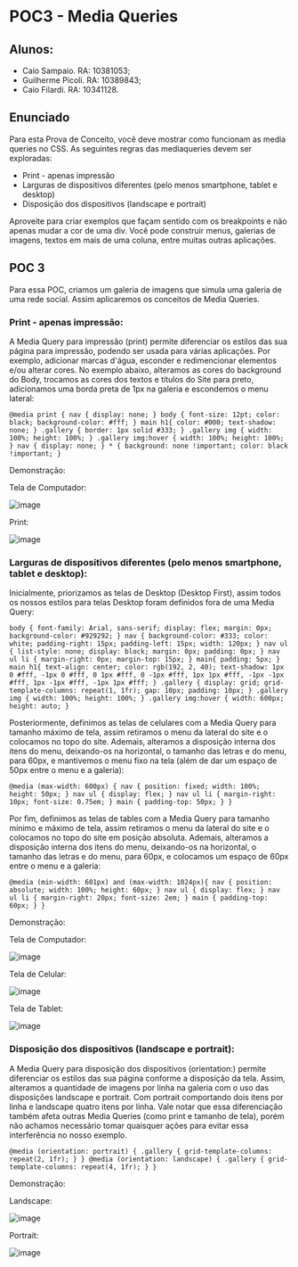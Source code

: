 # POC3 - Media Queries

## Alunos:

* Caio Sampaio. RA: 10381053;
* Guilherme Picoli. RA: 10389843;
* Caio Filardi. RA: 10341128.

## Enunciado

Para esta Prova de Conceito, você deve mostrar como funcionam as media queries no CSS. As seguintes regras das mediaqueries devem ser exploradas:

* Print - apenas impressão
* Larguras de dispositivos diferentes (pelo menos smartphone, tablet e desktop)
* Disposição dos dispositivos (landscape e portrait)

Aproveite para criar exemplos que façam sentido com os breakpoints e não apenas mudar a cor de uma div. Você pode construir menus, galerias de imagens, textos em mais de uma coluna, entre muitas outras aplicações.

## POC 3

Para essa POC, criamos um galeria de imagens que simula uma galeria de uma rede social. Assim aplicaremos os conceitos de Media Queries.

### **Print - apenas impressão**:

A Media Query para impressão (print) permite diferenciar os estilos das sua página para impressão, podendo ser usada para várias aplicações. Por exemplo, adicionar marcas d'água, esconder e redimencionar elementos e/ou alterar cores. No exemplo abaixo, alteramos as cores do background do Body, trocamos as cores dos textos e títulos do Site para preto, adicionamos uma borda preta de 1px na galeria e escondemos o menu lateral:

`@media print {
    nav {
        display: none;
    }
    body {
        font-size: 12pt;
        color: black;
        background-color: #fff;
    }
    main h1{
        color: #000;
        text-shadow: none;
    }
    .gallery {
        border: 1px solid #333;
    }
    .gallery img {
        width: 100%;
        height: 100%;
    }
    .gallery img:hover {
        width: 100%;
        height: 100%;
    }
    nav {
        display: none;
    }
    * {
        background: none !important;
        color: black !important;
    }`

Demonstração:

Tela de Computador:

![image](https://github.com/user-attachments/assets/362178d3-b5bb-402c-b610-eccb94c389aa)

Print:

![image](https://github.com/user-attachments/assets/1ad92ba3-bb76-4806-aee9-41233b195c33)


### Larguras de dispositivos diferentes (pelo menos smartphone, tablet e desktop):  

Inicialmente, priorizamos as telas de Desktop (Desktop First), assim todos os nossos estilos para telas Desktop foram definidos fora de uma Media Query:

`body {
    font-family: Arial, sans-serif;
    display: flex;
    margin: 0px;
    background-color: #929292;
}
nav {
    background-color: #333;
    color: white;
    padding-right: 15px;
    padding-left: 15px;
    width: 120px;
}
nav ul {
    list-style: none;
    display: block;
    margin: 0px;
    padding: 0px;
}
nav ul li {
    margin-right: 0px;
    margin-top: 15px;
}
main{
    padding: 5px;
}
main h1{
    text-align: center;
    color: rgb(192, 2, 40);
    text-shadow: 1px 0 #fff, -1px 0 #fff, 0 1px #fff, 0 -1px #fff,
             1px 1px #fff, -1px -1px #fff, 1px -1px #fff, -1px 1px #fff;
}
.gallery {
    display: grid;
    grid-template-columns: repeat(1, 1fr);
    gap: 10px;
    padding: 10px;
}
.gallery img {
    width: 100%;
    height: 100%;
}
.gallery img:hover {
    width: 600px;
    height: auto;
}`

Posteriormente, definimos as telas de celulares com a Media Query para tamanho máximo de tela, assim retiramos o menu da lateral do site e o colocamos no topo do site. Ademais, alteramos a disposição interna dos itens do menu, deixando-os na horizontal, o tamanho das letras e do menu, para 60px, e mantivemos o menu fixo na tela (além de dar um espaço de 50px entre o menu e a galeria):

`@media (max-width: 600px) {
    nav {
        position: fixed;
        width: 100%;
        height: 50px;
    }
    nav ul {
        display: flex;
    }
    nav ul li {
        margin-right: 10px;
        font-size: 0.75em;
    }
    main {
        padding-top: 50px;
    }
}`

Por fim, definimos as telas de tables com a Media Query para tamanho mínimo e máximo de tela, assim retiramos o menu da lateral do site e o colocamos no topo do site em posição absoluta. Ademais, alteramos a disposição interna dos itens do menu, deixando-os na horizontal, o tamanho das letras e do menu, para 60px, e colocamos um espaço de 60px entre o menu e a galeria:

`@media (min-width: 601px) and (max-width: 1024px){
    nav {
        position: absolute;
        width: 100%;
        height: 60px;
    }
    nav ul {
        display: flex;
    }
    nav ul li {
        margin-right: 20px;
        font-size: 2em;
    }
    main {
        padding-top: 60px;
    }
}`


Demonstração:

Tela de Computador:

![image](https://github.com/user-attachments/assets/362178d3-b5bb-402c-b610-eccb94c389aa)

Tela de Celular:

![image](https://github.com/user-attachments/assets/365fa8fe-2e4d-4759-a051-383ee9a2e52c)

Tela de Tablet:

![image](https://github.com/user-attachments/assets/fb8407e8-1a78-4ff0-a0cc-d60b6b8b51e7)

### Disposição dos dispositivos (landscape e portrait):

A Media Query para disposição dos dispositivos (orientation:) permite diferenciar os estilos das sua página conforme a disposição da tela. Assim, alteramos a quantidade de imagens por linha na galeria com o uso das disposições landscape e portrait. Com portrait comportando dois itens por linha e landscape quatro itens por linha. Vale notar que essa diferenciação também afeta outras Media Queries (como print e tamanho de tela), porém não achamos necessário tomar quaisquer ações para evitar essa interferência no nosso exemplo.

`@media (orientation: portrait) {
    .gallery {
        grid-template-columns: repeat(2, 1fr);
    }
}
@media (orientation: landscape) {
    .gallery {
        grid-template-columns: repeat(4, 1fr);
    }
}`

Demonstração:

Landscape:

![image](https://github.com/user-attachments/assets/bf88a739-6ea9-41b7-8576-4dd97bcde1f9)

Portrait:

![image](https://github.com/user-attachments/assets/57d33fd0-f98f-45d0-be01-faa1771fd897)
